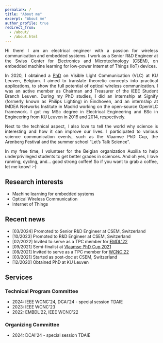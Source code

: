 ```yaml
---
permalink: /
title: "About me"
excerpt: "About me"
author_profile: true
redirect_from: 
  - /about/
  - /about.html
---
```


<div style="text-align: justify">
Hi there! I am an electrical engineer with a passion for wireless communication and embedded systems. I work as a Senior R&D Engineer at the Swiss Center for Electronics and Microtechnology (<a href="https://csem.ch">CSEM</a>), on embedded machine learning for low-power Internet of Things (IoT) devices.
</div>
<p></p> 
<div style="text-align: justify">
In 2020, I obtained a <a href="https://lirias.kuleuven.be/handle/123456789/663278">PhD</a> on Visible Light Communication (VLC) at KU Leuven, Belgium. I aimed to translate theoretic concepts into practical applications, to show the full potential of optical wireless communication. I was an active member as Chairman and Treasurer of the IEEE Student Branch Leuven. During my PhD studies, I did an internship at Signify (formerly known as Philips Lighting) in Eindhoven, and an internship at IMDEA Networks Institute in Madrid working on the open-source OpenVLC framework. I got my MSc degree in Electrical Engineering and BSc in Engineering from KU Leuven in 2016 and 2014, respectively.
</div>
<p></p> 
<div style="text-align: justify">
Next to the technical aspect, I also love to tell the world why science is interesting and how it can improve our lives. I participated to various science communication events, such as the Vlaamse PhD Cup, the Arenberg Festival and the summer school “Let’s Talk Science”.
</div>
<p></p> 
<div style="text-align: justify">
In my free time, I volunteer for the Belgian organization Auxilia to help underprivileged students to get better grades in sciences. And oh yes, I love running, cycling, and… good strong coffee! So if you want to grab a coffee, let me know! :-)
</div>

## Research interests
- Machine learning for embedded systems
- Optical Wireless Communication
- Internet of Things

## Recent news
- \[03/2024\] Promoted to Senior R&D Engineer at CSEM, Switzerland
- \[10/2023\] Promoted to R&D Engineer at CSEM, Switzerland
- \[02/2022\] Invited to serve as a TPC member for [EMDL'22](https://emdl22.github.io/)
- \[09/2021\] Semi-finalist at [Vlaamse PhD Cup 2021](https://www.phdcup.be/editie-2021)
- \[08/2021\] Invited to serve as a TPC member for [WCNC'22](https://wcnc2022.ieee-wcnc.org/)
- \[03/2021\] Started as post-doc at CSEM, Switzerland
- \[12/2020\] Obtained PhD at KU Leuven

## Services
### Technical Program Committee
- 2024: IEEE WCNC'24, DCAI'24 - special session TDAIE
- 2023: IEEE WCNC'23
- 2022: EMBDL'22, IEEE WCNC'22

### Organizing Committee
- 2024: DCAI'24 - special session TDAIE
